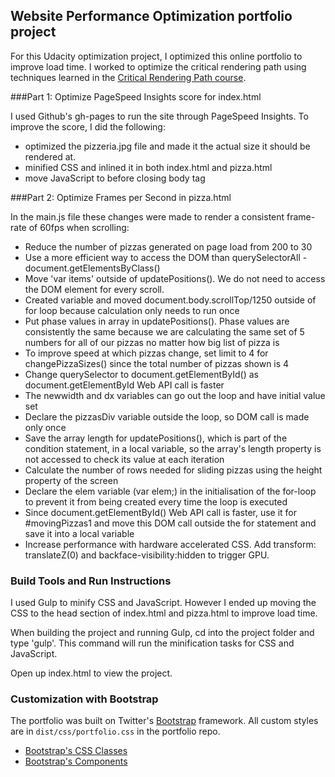 ## Website Performance Optimization portfolio project

For this Udacity optimization project, I optimized this online portfolio to improve load time. I worked to optimize the critical rendering path using techniques learned in the [Critical Rendering Path course](https://www.udacity.com/course/ud884).

###Part 1: Optimize PageSpeed Insights score for index.html

I used Github's gh-pages to run the site through PageSpeed Insights. To improve the score, I did the following:

* optimized the pizzeria.jpg file and made it the actual size it should be rendered at.
* minified CSS and inlined it in both index.html and pizza.html
* move JavaScript to before closing body tag

###Part 2: Optimize Frames per Second in pizza.html

In the main.js file these changes were made to render a consistent frame-rate of 60fps when scrolling:
* Reduce the number of pizzas generated on page load from 200 to 30
* Use a more efficient way to access the DOM than querySelectorAll - document.getElementsByClass()
* Move 'var items' outside of updatePositions(). We do not need to access the DOM element for every scroll.
* Created variable and moved document.body.scrollTop/1250 outside of for loop because calculation only needs to run once
* Put phase values in array in updatePositions(). Phase values are consistently the same because we are calculating the same set of 5 numbers for all of our pizzas no matter how big list of pizza is
* To improve speed at which pizzas change, set limit to 4 for changePizzaSizes() since the total number of pizzas shown is 4
* Change querySelector to document.getElementById() as document.getElementById Web API call is faster
* The newwidth and dx variables can go out the loop and have initial value set
* Declare the pizzasDiv variable outside the loop, so DOM call is made only once
* Save the array length for updatePositions(), which is part of the condition statement, in a local variable, so the array's length property is not accessed to check its value at each iteration
* Calculate the number of rows needed for sliding pizzas using the height property of the screen
* Declare the elem variable (var elem;) in the initialisation of the for-loop to prevent it from being created every time the loop is executed
* Since document.getElementById() Web API call is faster, use it for #movingPizzas1 and move this DOM call outside the for statement and save it into a local variable
*  Increase performance with hardware accelerated CSS. Add transform: translateZ(0) and backface-visibility:hidden to trigger GPU.

### Build Tools and Run Instructions

I used Gulp to minify CSS and JavaScript. However I ended up moving the CSS to the head section of index.html and pizza.html to improve load time.

When building the project and running Gulp, cd into the project folder and type 'gulp'. This command will run the minification tasks for CSS and JavaScript.

Open up index.html to view the project.

### Customization with Bootstrap
The portfolio was built on Twitter's <a href="http://getbootstrap.com/">Bootstrap</a> framework. All custom styles are in `dist/css/portfolio.css` in the portfolio repo.

* <a href="http://getbootstrap.com/css/">Bootstrap's CSS Classes</a>
* <a href="http://getbootstrap.com/components/">Bootstrap's Components</a>
